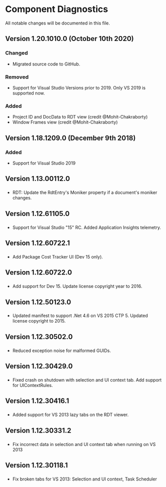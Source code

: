 # Component Diagnostics
All notable changes will be documented in this file.

## Version 1.20.1010.0 (October 10th 2020)
### Changed
- Migrated source code to GitHub.

### Removed
- Support for Visual Studio Versions prior to 2019. Only VS 2019 is supported now.

### Added
- Project ID and DocData to RDT view (credit @Mohit-Chakraborty)
- Window Frames view (credit @Mohit-Chakraborty)

## Version 1.18.1209.0 (December 9th 2018)
### Added
- Support for Visual Studio 2019

## Version 1.13.00112.0
###
- RDT: Update the RdtEntry's Moniker property if a document's moniker changes.

## Version 1.12.61105.0
###
- Support for Visual Studio "15" RC. Added Application Insights telemetry.

## Version 1.12.60722.1
###
- Add Package Cost Tracker UI (Dev 15 only).

## Version 1.12.60722.0
###
- Add support for Dev 15. Update license copyright year to 2016.

## Version 1.12.50123.0
###
- Updated manifest to support .Net 4.6 on VS 2015 CTP 5. Updated license copyright to 2015.

## Version 1.12.30502.0
###
- Reduced exception noise for malformed GUIDs.

## Version 1.12.30429.0
###
- Fixed crash on shutdown with selection and UI context tab. Add support for UIContextRules.

## Version 1.12.30416.1
###
- Added support for VS 2013 lazy tabs on the RDT viewer.

## Version 1.12.30331.2
###
- Fix incorrect data in selection and UI context tab when running on VS 2013

## Version 1.12.30118.1
###
- Fix broken tabs for VS 2013: Selection and UI context, Task Scheduler
